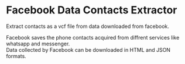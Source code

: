 # Facebook Data Contacts Extractor

Extract contacts as a vcf file from data downloaded from facebook.

Facebook saves the phone contacts acquired from diffrent services like whatsapp and messenger.\
Data collected by Facebook can be downloaded in HTML and JSON formats.


